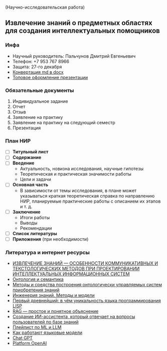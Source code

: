 (Научно-исследовательская работа)
 
## Извлечение знаний о предметных областях для создания интеллектуальных помощников

### Инфа
- Научный руководитель: Пальчунов Дмитрий Евгеньевич
- Телефон: +7 953 767 8966
- Защита: 27-го декабря
- [Конвертация md в docx](https://products.groupdocs.app/conversion/md-to-docx#folderName=6d2abad8-1e34-4b66-9794-aaeb24a0bb6f&fileName=README.md)
- [Топовое оформление презентации](https://www.canva.com/templates/EADrOilzskc-black-and-blue-simple-technology-sales-presentation/)

### Обязательные документы
1. Индивидуальное задание  
2. Отчет  
3. Отзыв  
4. Заявление на практику
5. Заявление на практику на следующий семестр
6. Презентация

### План НИР
- [ ] **Титульный лист**
- [ ] **Содержание**
- [ ] **Введение**
	- Актуальность, новизна исследования, научные гипотезы
	- Теоретическая и практическая значимости работы
	- Цели и задачи
- [ ] **Основная часть**
	- В зависимости от темы исследования, в плане может указываться краткая теоретическая справка по направлению НИР, планируемые практические работы с описанием их этапов и т. д.
- [ ] **Заключение**
	- Итоги работы
	- Выводы
	- Рекомендации
- [ ] **Список литературы**
- [ ] **Приложения** (при необходимости)

### Литература и интернет ресурсы
- [ИЗВЛЕЧЕНИЕ ЗНАНИЙ — ОСОБЕННОСТИ КОММУНИКАТИВНЫХ И ТЕКСТОЛОГИЧЕСКИХ МЕТОДОВ ПРИ ПРОЕКТИРОВАНИИ ИНТЕЛЛЕКТУАЛЬНЫХ ИНФОРМАЦИОННЫХ СИСТЕМ](https://elar.urfu.ru/bitstream/10995/80575/1/episteme_2017_06.pdf)
- [Онтология и семантика](https://habr.com/ru/articles/848274/)
- [Методы и средства построения онтологически управляемых систем приобретения знаний](https://cyberleninka.ru/article/n/metody-i-sredstva-postroeniya-ontologicheski-upravlyaemyh-sistem-priobreteniya-znaniy/viewer)
- [Инженерия знаний. Методы и модели](https://www.rulit.me/books/inzheneriya-znanij-metody-i-modeli-download-445605.html)
- [Первый древнейший: в чём уникальность языка программирования LISP](https://habr.com/ru/companies/sberbank/articles/655509/)
- [RAG — простое и понятное объяснение](https://habr.com/ru/articles/779526/)
- [Создание ИИ-ассистента, который отвечает на вопросы пользователей по базе знаний](https://habr.com/ru/companies/agima/articles/805113/)
- [Плейлист по ML и LLM](https://www.youtube.com/playlist?list=PLZHQObOWTQDNU6R1_67000Dx_ZCJB-3pi)
- [Как работают языковые модели](https://habr.com/ru/companies/skillfactory/articles/837366/)
- [Chat GPT](https://chatgpt.com/)
- [Platform OpenAI](https://platform.openai.com/playground)
